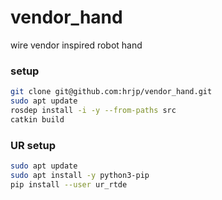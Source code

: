 # vendor_hand
wire vendor inspired robot hand

### setup
```bash
git clone git@github.com:hrjp/vendor_hand.git
sudo apt update 
rosdep install -i -y --from-paths src
catkin build
```
### UR setup
```bash
sudo apt update
sudo apt install -y python3-pip
pip install --user ur_rtde
```
